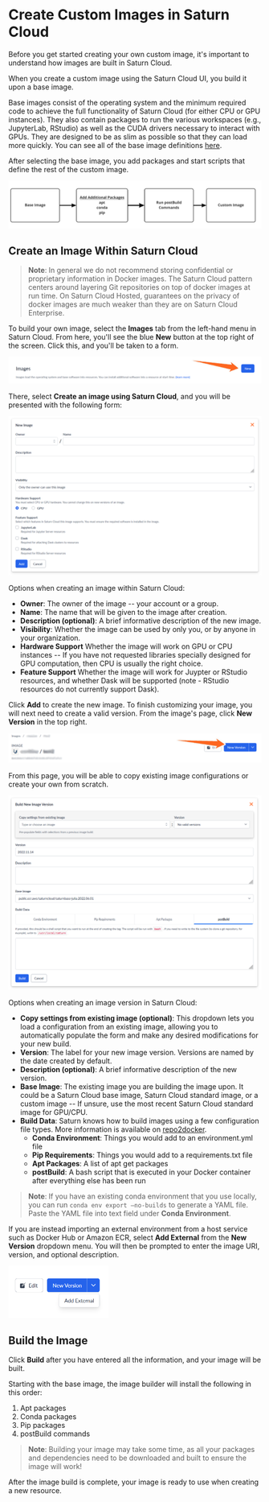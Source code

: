 # Create Custom Images in Saturn Cloud

Before you get started creating your own custom image, it's important to understand how images are built in Saturn Cloud.

When you create a custom image using the Saturn Cloud UI, you build it upon a base image.

Base images consist of the operating system and the minimum required code to achieve the full functionality of Saturn Cloud (for either CPU or GPU instances). They also contain packages to run the various workspaces (e.g., JupyterLab, RStudio) as well as the CUDA drivers necessary to interact with GPUs. They are designed to be as slim as possible so that they can load more quickly. You can see all of the base image definitions [here](<docs/images/base-images/saturnbase-r.md>).

After selecting the base image, you add packages and start scripts that define the rest of the custom image.

![Flowchart showing the process of creating an image in Saturn Cloud](/images/docs/image-creation-flowchart.png "doc-image")

## Create an Image Within Saturn Cloud

> **Note**: In general we do not recommend storing confidential or proprietary information in Docker images. The Saturn Cloud pattern centers around layering Git repositories on top of docker images at run time. On Saturn Cloud Hosted, guarantees on the privacy of docker images are much weaker than they are on Saturn Cloud Enterprise.

To build your own image, select the **Images** tab from the left-hand menu in Saturn Cloud. From here, you'll see the blue **New** button at the top right of the screen. Click this, and you'll be taken to a form.

![Arrow pointing at button to create new image](/images/docs/create-image-arrow.png "doc-image")

There, select **Create an image using Saturn Cloud**, and you will be presented with the following form:

![New image options](/images/docs/new-image-form-2.png "doc-image")

Options when creating an image within Saturn Cloud:

* **Owner**: The owner of the image -- your account or a group.
* **Name**: The name that will be given to the image after creation.
* **Description (optional)**: A brief informative description of the new image.
* **Visibility**: Whether the image can be used by only you, or by anyone in your organization.
* **Hardware Support** Whether the image will work on GPU or CPU instances -- If you have not requested libraries specially designed for GPU computation, then CPU is usually the right choice.
* **Feature Support** Whether the image will work for Juypter or RStudio resources, and whether Dask will be supported (note - RStudio resources do not currently support Dask).

Click **Add** to create the new image. To finish customizing your image, you will next need to create a valid version. From the image's page, click **New Version** in the top right.

![Arrow pointing at button to create new image version](/images/docs/create-image-version-arrow.png "doc-image")

From this page, you will be able to copy existing image configurations or create your own from scratch.

![New image version options](/images/docs/new-image-version-form.png "doc-image")

Options when creating an image version in Saturn Cloud:

* **Copy settings from existing image (optional)**: This dropdown lets you load a configuration from an existing image, allowing you to automatically populate the form and make any desired modifications for your new build.
* **Version**: The label for your new image version. Versions are named by the date created by default.
* **Description (optional)**: A brief informative description of the new version.
* **Base Image**: The existing image you are building the image upon. It could be a Saturn Cloud base image, Saturn Cloud standard image, or a custom image -- If unsure, use the most recent Saturn Cloud standard image for GPU/CPU.
* **Build Data**: Saturn knows how to build images using a few configuration file types. More information is available on [repo2docker](https://repo2docker.readthedocs.io/en/latest/config_files.html).
  * **Conda Environment**: Things you would add to an environment.yml file
  * **Pip Requirements**: Things you would add to a requirements.txt file
  * **Apt Packages**: A list of apt get packages
  * **postBuild**: A bash script that is executed in your Docker container after everything else has been run

> **Note**: If you have an existing conda environment that you use locally, you can run `conda env export –no-builds` to generate a YAML file. Paste the YAML file into text field under **Conda Environment**.

If you are instead importing an external environment from a host service such as Docker Hub or Amazon ECR, select **Add External** from the **New Version** dropdown menu. You will then be prompted to enter the image URI, version, and optional description.

<img src="/images/docs/add-external-image.png" style="width:200px;" alt="New Version dropdown showing Add External image option" class="doc-image">

## Build the Image

Click **Build** after you have entered all the information, and your image will be built.

Starting with the base image, the image builder will install the following in this order:

1. Apt packages
2. Conda packages
3. Pip packages
4. postBuild commands

> **Note**: Building your image may take some time, as all your packages and dependencies need to be downloaded and built to ensure the image will work!

After the image build is complete, your image is ready to use when creating a new resource.
